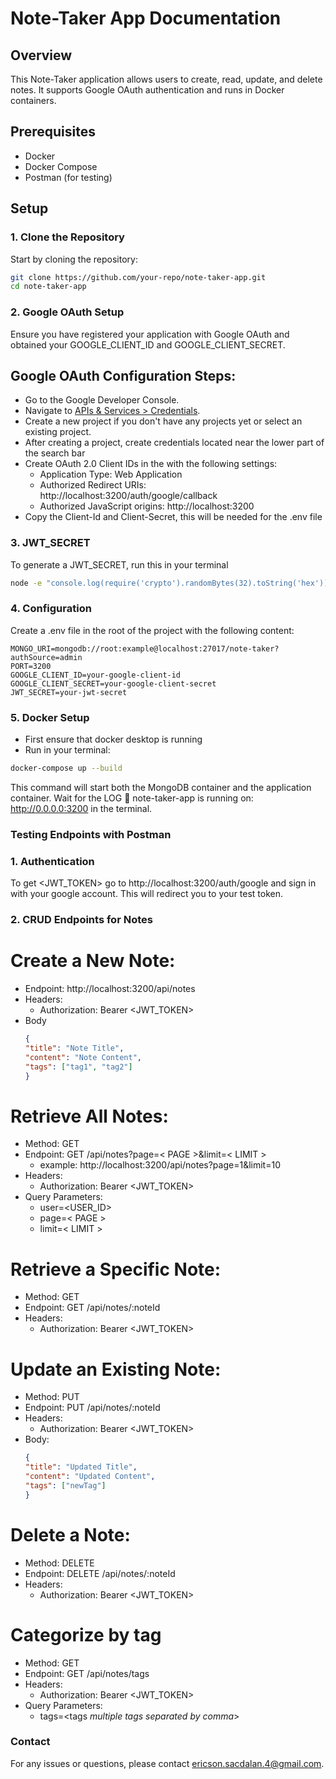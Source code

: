 # Note-Taker App Documentation

## Overview

This Note-Taker application allows users to create, read, update, and delete notes. It supports Google OAuth authentication and runs in Docker containers.

## Prerequisites

- Docker
- Docker Compose
- Postman (for testing)

## Setup

### 1. Clone the Repository

Start by cloning the repository:

```bash
git clone https://github.com/your-repo/note-taker-app.git
cd note-taker-app
```
### 2. Google OAuth Setup
Ensure you have registered your application with Google OAuth and obtained your GOOGLE_CLIENT_ID and GOOGLE_CLIENT_SECRET.

## Google OAuth Configuration Steps:

* Go to the Google Developer Console.
* Navigate to [APIs & Services > Credentials](https://console.cloud.google.com/apis/credentials).
* Create a new project if you don't have any projects yet or select an existing project.
* After creating a project, create credentials located near the lower part of the search bar
* Create OAuth 2.0 Client IDs in the with the following settings:
  * Application Type: Web Application 
  * Authorized Redirect URIs: http://localhost:3200/auth/google/callback
  * Authorized JavaScript origins: http://localhost:3200
* Copy the Client-Id and Client-Secret, this will be needed for the .env file


### 3. JWT_SECRET
To generate a JWT_SECRET, run this in your terminal
```bash
node -e "console.log(require('crypto').randomBytes(32).toString('hex'))"
```

### 4. Configuration
Create a .env file in the root of the project with the following content:

```env
MONGO_URI=mongodb://root:example@localhost:27017/note-taker?authSource=admin
PORT=3200
GOOGLE_CLIENT_ID=your-google-client-id
GOOGLE_CLIENT_SECRET=your-google-client-secret
JWT_SECRET=your-jwt-secret
```

### 5. Docker Setup
* First ensure that docker desktop is running
* Run in your terminal:
 ```bash
 docker-compose up --build
 ```
 This command will start both the MongoDB container and the application container. Wait for the LOG 🚀 note-taker-app is running on: http://0.0.0.0:3200 in the terminal.


### Testing Endpoints with Postman

### 1. Authentication
To get <JWT_TOKEN> go to http://localhost:3200/auth/google and sign in with your google account. This will redirect you to your test token.

### 2. CRUD Endpoints for Notes
# Create a New Note:

* Endpoint: http://localhost:3200/api/notes
* Headers: 
  * Authorization: Bearer <JWT_TOKEN>
* Body
  ```json
  {
  "title": "Note Title",
  "content": "Note Content",
  "tags": ["tag1", "tag2"]
  }
  ```
# Retrieve All Notes:

* Method: GET
* Endpoint: GET /api/notes?page=< PAGE >&limit=< LIMIT >
  * example: http://localhost:3200/api/notes?page=1&limit=10
* Headers:
  * Authorization: Bearer <JWT_TOKEN>
* Query Parameters:
  * user=<USER_ID>
  * page=< PAGE >
  * limit=< LIMIT >

# Retrieve a Specific Note:

* Method: GET
* Endpoint: GET /api/notes/:noteId
* Headers:
  * Authorization: Bearer <JWT_TOKEN>
  
# Update an Existing Note:

* Method: PUT
* Endpoint: PUT /api/notes/:noteId
* Headers:
  * Authorization: Bearer <JWT_TOKEN>
* Body:
  ```json
  {
  "title": "Updated Title",
  "content": "Updated Content",
  "tags": ["newTag"]
  }
  ```

# Delete a Note:

* Method: DELETE
* Endpoint: DELETE /api/notes/:noteId
* Headers:
  * Authorization: Bearer <JWT_TOKEN>

# Categorize by tag

* Method: GET
* Endpoint: GET /api/notes/tags
* Headers:
  * Authorization: Bearer <JWT_TOKEN>
* Query Parameters:
  * tags=<tags *multiple tags separated by comma*>

### Contact
For any issues or questions, please contact [ericson.sacdalan.4@gmail.com](ericson.sacdalan.4@gmail.com).
